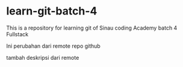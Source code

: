 # learn-git-batch-4

This is a repository for learning git of Sinau coding Academy batch 4 Fullstack

Ini perubahan dari remote repo github

tambah deskripsi dari remote

